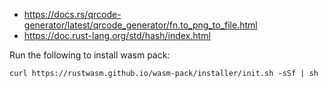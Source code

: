 * https://docs.rs/qrcode-generator/latest/qrcode_generator/fn.to_png_to_file.html
* https://doc.rust-lang.org/std/hash/index.html

Run the following to install wasm pack:

```
curl https://rustwasm.github.io/wasm-pack/installer/init.sh -sSf | sh
```
